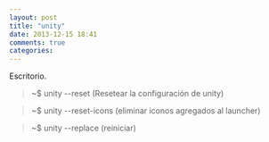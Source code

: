```yaml
---
layout: post
title: "unity"
date: 2013-12-15 18:41
comments: true
categories: 
---
```

Escritorio.

>~$ unity --reset (Resetear la configuración de unity)

>~$ unity --reset-icons (eliminar iconos agregados al launcher)

>~$ unity --replace (reiniciar)

